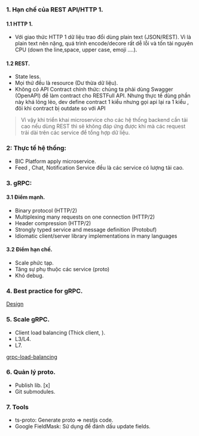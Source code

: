### 1. Hạn chế của REST API/HTTP 1.
#### 1.1 HTTP 1.
- Với giao thức HTTP 1 dữ liệu trao đổi dùng plain text (JSON/REST). Vì là plain text nên nặng, quá trình encode/decore rất dễ lỗi và tốn tài nguyên CPU (down the line,space, upper case, emoji ....).
#### 1.2 REST.
- State less.
- Mọi thứ đều là resource (Dư thừa dữ liệu).
- Không có API Contract chính thức: chúng ta phải dùng Swagger (OpenAPI) để làm contract cho RESTFull API. Nhưng thực tế dùng phần này khá lỏng lẻo, dev define contract 1 kiểu nhưng gọi api lại ra 1 kiểu , đôi khi contract bị outdate so với API

> Vì vậy khi triển khai microservice cho các hệ thống backend cần tải cao nếu dùng REST thì sẽ không đáp ứng được khi mà các request trải dài trên các service để tổng hợp dữ liệu.

### 2: Thực tế hệ thống:
- BIC Platform apply microservice.
- Feed , Chat, Notification Service đều là các service có lượng tải cao.

### 3. gRPC:
#### 3.1 Điểm mạnh.
- Binary protocol (HTTP/2)
- Multiplexing many requests on one connection (HTTP/2)
- Header compression (HTTP/2)
- Strongly typed service and message definition (Protobuf)
- Idiomatic client/server library implementations in many languages
#### 3.2 Điểm hạn chế.
- Scale phức tạp.
- Tăng sự phụ thuộc các service (proto)
- Khó debug.

### 4. Best practice for gRPC.
[Design](https://kreya.app/blog/grpc-best-practices/)

### 5. Scale gRPC.
- Client load balancing (Thick client,  ).
- L3/L4.
- L7.

[grpc-load-balancing](https://grpc.io/blog/grpc-load-balancing/)

### 6. Quản lý proto.
- Publish lib. [x]
- Git submodules.

### 7. Tools
- ts-proto: Generate proto => nestjs code.
- Google FieldMask: Sử dụng để đánh dấu update fields.